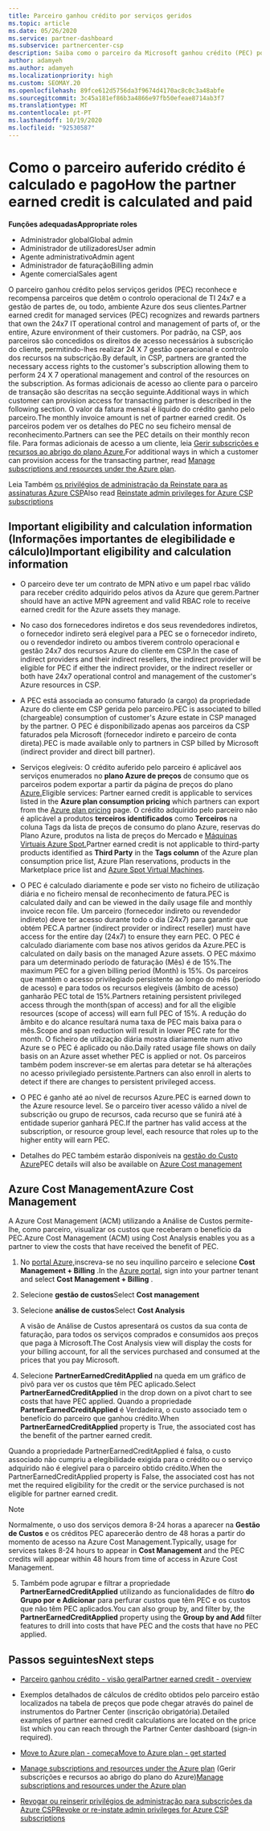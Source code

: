 ```yaml
---
title: Parceiro ganhou crédito por serviços geridos
ms.topic: article
ms.date: 05/26/2020
ms.service: partner-dashboard
ms.subservice: partnercenter-csp
description: Saiba como o parceiro da Microsoft ganhou crédito (PEC) por serviços geridos é calculado e pago e como garantir que é elegível.
author: adamyeh
ms.author: adamyeh
ms.localizationpriority: high
ms.custom: SEOMAY.20
ms.openlocfilehash: 89fce612d5756da3f9674d4170ac8c0c3a48abfe
ms.sourcegitcommit: 3c45a181ef86b3a4866e97fb50efeae8714ab3f7
ms.translationtype: MT
ms.contentlocale: pt-PT
ms.lasthandoff: 10/19/2020
ms.locfileid: "92530587"
---
```

# <a name="how-the-partner-earned-credit-is-calculated-and-paid"></a><span data-ttu-id="bc615-103">Como o parceiro auferido crédito é calculado e pago</span><span class="sxs-lookup"><span data-stu-id="bc615-103">How the partner earned credit is calculated and paid</span></span>

<span data-ttu-id="bc615-104">**Funções adequadas**</span><span class="sxs-lookup"><span data-stu-id="bc615-104">**Appropriate roles**</span></span>

- <span data-ttu-id="bc615-105">Administrador global</span><span class="sxs-lookup"><span data-stu-id="bc615-105">Global admin</span></span>
- <span data-ttu-id="bc615-106">Administrador de utilizadores</span><span class="sxs-lookup"><span data-stu-id="bc615-106">User admin</span></span>
- <span data-ttu-id="bc615-107">Agente administrativo</span><span class="sxs-lookup"><span data-stu-id="bc615-107">Admin agent</span></span>
- <span data-ttu-id="bc615-108">Administrador de faturação</span><span class="sxs-lookup"><span data-stu-id="bc615-108">Billing admin</span></span>
- <span data-ttu-id="bc615-109">Agente comercial</span><span class="sxs-lookup"><span data-stu-id="bc615-109">Sales agent</span></span>

<span data-ttu-id="bc615-110">O parceiro ganhou crédito pelos serviços geridos (PEC) reconhece e recompensa parceiros que detêm o controlo operacional de TI 24x7 e a gestão de partes de, ou todo, ambiente Azure dos seus clientes.</span><span class="sxs-lookup"><span data-stu-id="bc615-110">Partner earned credit for managed services (PEC) recognizes and rewards partners that own the 24x7 IT operational control and management of parts of, or the entire, Azure environment of their customers.</span></span> <span data-ttu-id="bc615-111">Por padrão, na CSP, aos parceiros são concedidos os direitos de acesso necessários à subscrição do cliente, permitindo-lhes realizar 24 X 7 gestão operacional e controlo dos recursos na subscrição.</span><span class="sxs-lookup"><span data-stu-id="bc615-111">By default, in CSP, partners are granted the necessary access rights to the customer's subscription allowing them to perform 24 X 7 operational management and control of the resources on the subscription.</span></span> <span data-ttu-id="bc615-112">As formas adicionais de acesso ao cliente para o parceiro de transação são descritas na secção seguinte.</span><span class="sxs-lookup"><span data-stu-id="bc615-112">Additional ways in which customer can provision access for transacting partner is described in the following section.</span></span> <span data-ttu-id="bc615-113">O valor da fatura mensal é líquido do crédito ganho pelo parceiro.</span><span class="sxs-lookup"><span data-stu-id="bc615-113">The monthly invoice amount is net of partner earned credit.</span></span> <span data-ttu-id="bc615-114">Os parceiros podem ver os detalhes do PEC no seu ficheiro mensal de reconhecimento.</span><span class="sxs-lookup"><span data-stu-id="bc615-114">Partners can see the PEC details on their monthly recon file.</span></span> <span data-ttu-id="bc615-115">Para formas adicionais de acesso a um cliente, leia [Gerir subscrições e recursos ao abrigo do plano Azure.](azure-plan-manage.md)</span><span class="sxs-lookup"><span data-stu-id="bc615-115">For additional ways in which a customer can provision access for the transacting partner, read [Manage subscriptions and resources under the Azure plan](azure-plan-manage.md).</span></span>

<span data-ttu-id="bc615-116">Leia Também [os privilégios de administração da Reinstate para as assinaturas Azure CSP](revoke-reinstate-csp.md)</span><span class="sxs-lookup"><span data-stu-id="bc615-116">Also read [Reinstate admin privileges for Azure CSP subscriptions](revoke-reinstate-csp.md)</span></span>

## <a name="important-eligibility-and-calculation-information"></a><span data-ttu-id="bc615-117">Important eligibility and calculation information (Informações importantes de elegibilidade e cálculo)</span><span class="sxs-lookup"><span data-stu-id="bc615-117">Important eligibility and calculation information</span></span>

- <span data-ttu-id="bc615-118">O parceiro deve ter um contrato de MPN ativo e um papel rbac válido para receber crédito adquirido pelos ativos da Azure que gerem.</span><span class="sxs-lookup"><span data-stu-id="bc615-118">Partner should have an active MPN agreement and valid RBAC role to receive earned credit for the Azure assets they manage.</span></span> 

- <span data-ttu-id="bc615-119">No caso dos fornecedores indiretos e dos seus revendedores indiretos, o fornecedor indireto será elegível para a PEC se o fornecedor indireto, ou o revendedor indireto ou ambos tiverem controlo operacional e gestão 24x7 dos recursos Azure do cliente em CSP.</span><span class="sxs-lookup"><span data-stu-id="bc615-119">In the case of indirect providers and their indirect resellers, the indirect provider will be eligible for PEC if either the indirect provider, or the indirect reseller or both have 24x7 operational control and management of the customer's Azure resources in CSP.</span></span>

- <span data-ttu-id="bc615-120">A PEC está associada ao consumo faturado (a cargo) da propriedade Azure do cliente em CSP gerida pelo parceiro.</span><span class="sxs-lookup"><span data-stu-id="bc615-120">PEC is associated to billed (chargeable) consumption of customer's Azure estate in CSP managed by the partner.</span></span> <span data-ttu-id="bc615-121">O PEC é disponibilizado apenas aos parceiros da CSP faturados pela Microsoft (fornecedor indireto e parceiro de conta direta).</span><span class="sxs-lookup"><span data-stu-id="bc615-121">PEC is made available only to partners in CSP billed by Microsoft (indirect provider and direct bill partner).</span></span> 

- <span data-ttu-id="bc615-122">Serviços elegíveis: O crédito auferido pelo parceiro é aplicável aos serviços enumerados no **plano Azure de preços** de consumo que os parceiros podem exportar a partir da página de preços do plano [Azure.](https://partner.microsoft.com/commerce/sales)</span><span class="sxs-lookup"><span data-stu-id="bc615-122">Eligible services: Partner earned credit is applicable to services listed in the **Azure plan consumption pricing** which partners can export from the [Azure plan pricing](https://partner.microsoft.com/commerce/sales) page.</span></span> <span data-ttu-id="bc615-123">O crédito adquirido pelo parceiro não é aplicável a produtos **terceiros identificados** como **Terceiros** na coluna Tags da lista de preços de consumo do plano Azure, reservas do Plano Azure, produtos na lista de preços do Mercado e [Máquinas Virtuais Azure Spot.](https://partner.microsoft.com/resources/collection/azure-spot-in-csp#/)</span><span class="sxs-lookup"><span data-stu-id="bc615-123">Partner earned credit is not applicable to third-party products identified as **Third Party** in the **Tags column** of the Azure plan consumption price list, Azure Plan reservations, products in the Marketplace price list and [Azure Spot Virtual Machines](https://partner.microsoft.com/resources/collection/azure-spot-in-csp#/).</span></span>

- <span data-ttu-id="bc615-124">O PEC é calculado diariamente e pode ser visto no ficheiro de utilização diária e no ficheiro mensal de reconhecimento de fatura.</span><span class="sxs-lookup"><span data-stu-id="bc615-124">PEC is calculated daily and can be viewed in the daily usage file and monthly invoice recon file.</span></span> <span data-ttu-id="bc615-125">Um parceiro (fornecedor indireto ou revendedor indireto) deve ter acesso durante todo o dia (24x7) para garantir que obtém PEC.</span><span class="sxs-lookup"><span data-stu-id="bc615-125">A partner (indirect provider or indirect reseller) must have access for the entire day (24x7) to ensure they earn PEC.</span></span> <span data-ttu-id="bc615-126">O PEC é calculado diariamente com base nos ativos geridos da Azure.</span><span class="sxs-lookup"><span data-stu-id="bc615-126">PEC is calculated on daily basis on the managed Azure assets.</span></span> <span data-ttu-id="bc615-127">O PEC máximo para um determinado período de faturação (Mês) é de 15%.</span><span class="sxs-lookup"><span data-stu-id="bc615-127">The maximum PEC for a given billing period (Month) is 15%.</span></span> <span data-ttu-id="bc615-128">Os parceiros que mantêm o acesso privilegiado persistente ao longo do mês (período de acesso) e para todos os recursos elegíveis (âmbito de acesso) ganharão PEC total de 15%.</span><span class="sxs-lookup"><span data-stu-id="bc615-128">Partners retaining persistent privileged access through the month(span of access) and for all the eligible resources (scope of access) will earn full PEC of 15%.</span></span> <span data-ttu-id="bc615-129">A redução do âmbito e do alcance resultará numa taxa de PEC mais baixa para o mês.</span><span class="sxs-lookup"><span data-stu-id="bc615-129">Scope and span reduction will result in lower PEC rate for the month.</span></span> <span data-ttu-id="bc615-130">O ficheiro de utilização diária mostra diariamente num ativo Azure se o PEC é aplicado ou não.</span><span class="sxs-lookup"><span data-stu-id="bc615-130">Daily rated usage file shows on daily basis on an Azure asset whether PEC is applied or not.</span></span> <span data-ttu-id="bc615-131">Os parceiros também podem inscrever-se em alertas para detetar se há alterações no acesso privilegiado persistente.</span><span class="sxs-lookup"><span data-stu-id="bc615-131">Partners can also enroll in alerts to detect if there are changes to persistent privileged access.</span></span>

- <span data-ttu-id="bc615-132">O PEC é ganho até ao nível de recursos Azure.</span><span class="sxs-lookup"><span data-stu-id="bc615-132">PEC is earned down to the Azure resource level.</span></span> <span data-ttu-id="bc615-133">Se o parceiro tiver acesso válido a nível de subscrição ou grupo de recursos, cada recurso que se funirá até à entidade superior ganhará PEC.</span><span class="sxs-lookup"><span data-stu-id="bc615-133">If the partner has valid access at the subscription, or resource group level, each resource that roles up to the higher entity will earn PEC.</span></span>  

- <span data-ttu-id="bc615-134">Detalhes do PEC também estarão disponíveis na [gestão do Custo Azure](/azure/cost-management-billing/costs/get-started-partners)</span><span class="sxs-lookup"><span data-stu-id="bc615-134">PEC details will also be available on [Azure Cost management](/azure/cost-management-billing/costs/get-started-partners)</span></span>

## <a name="azure-cost-management"></a><span data-ttu-id="bc615-135">Azure Cost Management</span><span class="sxs-lookup"><span data-stu-id="bc615-135">Azure Cost Management</span></span>

<span data-ttu-id="bc615-136">A Azure Cost Management (ACM) utilizando a Análise de Custos permite-lhe, como parceiro, visualizar os custos que receberam o benefício da PEC.</span><span class="sxs-lookup"><span data-stu-id="bc615-136">Azure Cost Management (ACM) using Cost Analysis enables you as a partner to view the costs that have received the benefit of PEC.</span></span>  

1. <span data-ttu-id="bc615-137">No [portal Azure,](https://portal.azure.com)inscreva-se no seu inquilino parceiro e selecione **Cost Management + Billing** .</span><span class="sxs-lookup"><span data-stu-id="bc615-137">In the [Azure portal](https://portal.azure.com), sign into your partner tenant and select **Cost Management + Billing** .</span></span>

2. <span data-ttu-id="bc615-138">Selecione **gestão de custos**</span><span class="sxs-lookup"><span data-stu-id="bc615-138">Select **Cost management**</span></span>

3. <span data-ttu-id="bc615-139">Selecione **análise de custos**</span><span class="sxs-lookup"><span data-stu-id="bc615-139">Select **Cost Analysis**</span></span>

   <span data-ttu-id="bc615-140">A visão de Análise de Custos apresentará os custos da sua conta de faturação, para todos os serviços comprados e consumidos aos preços que paga à Microsoft.</span><span class="sxs-lookup"><span data-stu-id="bc615-140">The Cost Analysis view will display the costs for your billing account, for all the services purchased and consumed at the prices that you pay Microsoft.</span></span>

4. <span data-ttu-id="bc615-141">Selecione **PartnerEarnedCreditApplied** na queda em um gráfico de pivô para ver os custos que têm PEC aplicado.</span><span class="sxs-lookup"><span data-stu-id="bc615-141">Select **PartnerEarnedCreditApplied** in the drop down on a pivot chart to see costs that have PEC applied.</span></span> <span data-ttu-id="bc615-142">Quando a propriedade **PartnerEarnedCreditApplied** é Verdadeira, o custo associado tem o benefício do parceiro que ganhou crédito.</span><span class="sxs-lookup"><span data-stu-id="bc615-142">When **PartnerEarnedCreditApplied** property is True, the associated cost has the benefit of the partner earned credit.</span></span> 

<span data-ttu-id="bc615-143">Quando a propriedade PartnerEarnedCreditApplied é falsa, o custo associado não cumpriu a elegibilidade exigida para o crédito ou o serviço adquirido não é elegível para o parceiro obtido crédito.</span><span class="sxs-lookup"><span data-stu-id="bc615-143">When the PartnerEarnedCreditApplied property is False, the associated cost has not met the required eligibility for the credit or the service purchased is not eligible for partner earned credit.</span></span>

>[!NOTE] 
><span data-ttu-id="bc615-144">Normalmente, o uso dos serviços demora 8-24 horas a aparecer na **Gestão de Custos** e os créditos PEC aparecerão dentro de 48 horas a partir do momento de acesso na Azure Cost Management.</span><span class="sxs-lookup"><span data-stu-id="bc615-144">Typically, usage for services takes 8-24 hours to appear in **Cost Management** and the PEC credits will appear within 48 hours from time of access in Azure Cost Management.</span></span>

5. <span data-ttu-id="bc615-145">Também pode agrupar e filtrar a propriedade **PartnerEarnedCreditApplied** utilizando as funcionalidades de filtro **do Grupo por e Adicionar** para perfurar custos que têm PEC e os custos que não têm PEC aplicados.</span><span class="sxs-lookup"><span data-stu-id="bc615-145">You can also group by, and filter by, the **PartnerEarnedCreditApplied** property using the **Group by and Add** filter features to drill into costs that have PEC and the costs that have no PEC applied.</span></span>

## <a name="next-steps"></a><span data-ttu-id="bc615-146">Passos seguintes</span><span class="sxs-lookup"><span data-stu-id="bc615-146">Next steps</span></span>

- [<span data-ttu-id="bc615-147">Parceiro ganhou crédito - visão geral</span><span class="sxs-lookup"><span data-stu-id="bc615-147">Partner earned credit - overview</span></span>](partner-earned-credit.md)

- <span data-ttu-id="bc615-148">Exemplos detalhados de cálculos de crédito obtidos pelo parceiro estão localizados na tabela de preços que pode chegar através do painel de instrumentos do Partner Center (inscrição obrigatória).</span><span class="sxs-lookup"><span data-stu-id="bc615-148">Detailed examples of partner earned credit calculations are located on the price list which you can reach through the Partner Center dashboard (sign-in required).</span></span>

- [<span data-ttu-id="bc615-149">Move to Azure plan - começa</span><span class="sxs-lookup"><span data-stu-id="bc615-149">Move to Azure plan - get started</span></span>](azure-plan-get-started.md)

- <span data-ttu-id="bc615-150">[Manage subscriptions and resources under the Azure plan](azure-plan-manage.md) (Gerir subscrições e recursos ao abrigo do plano do Azure)</span><span class="sxs-lookup"><span data-stu-id="bc615-150">[Manage subscriptions and resources under the Azure plan](azure-plan-manage.md)</span></span>

- [<span data-ttu-id="bc615-151">Revogar ou reinserir privilégios de administração para subscrições da Azure CSP</span><span class="sxs-lookup"><span data-stu-id="bc615-151">Revoke or re-instate admin privileges for Azure CSP subscriptions</span></span>](revoke-reinstate-csp.md)
